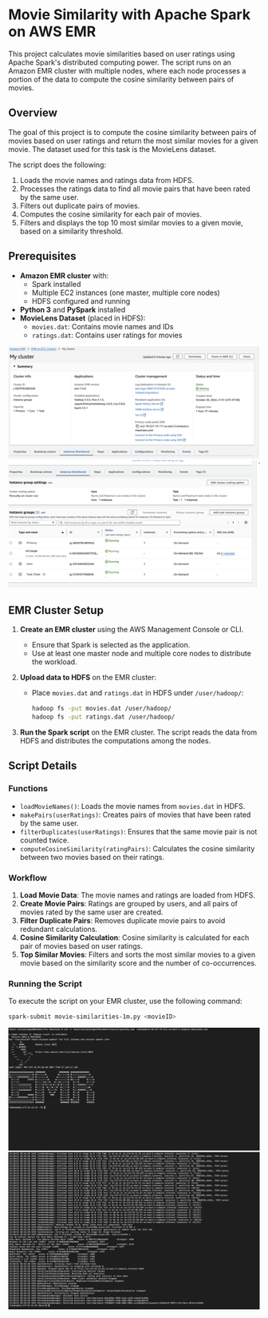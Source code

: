  # Movie Similarity with Apache Spark on AWS EMR

This project calculates movie similarities based on user ratings using Apache Spark's distributed computing power. The script runs on an Amazon EMR cluster with multiple nodes, where each node processes a portion of the data to compute the cosine similarity between pairs of movies.

## Overview

The goal of this project is to compute the cosine similarity between pairs of movies based on user ratings and return the most similar movies for a given movie. The dataset used for this task is the MovieLens dataset.

The script does the following:
1. Loads the movie names and ratings data from HDFS.
2. Processes the ratings data to find all movie pairs that have been rated by the same user.
3. Filters out duplicate pairs of movies.
4. Computes the cosine similarity for each pair of movies.
5. Filters and displays the top 10 most similar movies to a given movie, based on a similarity threshold.

## Prerequisites

- **Amazon EMR cluster** with:
  - Spark installed
  - Multiple EC2 instances (one master, multiple core nodes)
  - HDFS configured and running
- **Python 3** and **PySpark** installed
- **MovieLens Dataset** (placed in HDFS):
  - `movies.dat`: Contains movie names and IDs
  - `ratings.dat`: Contains user ratings for movies

![EMR Cluster Setup](images/EMR-Cluster-Status.png)
![EMR-MASTER-SLAVE-Architecture](images/Master-Slave-Nodes.png)

## EMR Cluster Setup

1. **Create an EMR cluster** using the AWS Management Console or CLI. 
    - Ensure that Spark is selected as the application.
    - Use at least one master node and multiple core nodes to distribute the workload.

2. **Upload data to HDFS** on the EMR cluster:
    - Place `movies.dat` and `ratings.dat` in HDFS under `/user/hadoop/`:
      ```bash
      hadoop fs -put movies.dat /user/hadoop/
      hadoop fs -put ratings.dat /user/hadoop/
      ```

3. **Run the Spark script** on the EMR cluster. The script reads the data from HDFS and distributes the computations among the nodes.

## Script Details

### Functions

- `loadMovieNames()`: Loads the movie names from `movies.dat` in HDFS.
- `makePairs(userRatings)`: Creates pairs of movies that have been rated by the same user.
- `filterDuplicates(userRatings)`: Ensures that the same movie pair is not counted twice.
- `computeCosineSimilarity(ratingPairs)`: Calculates the cosine similarity between two movies based on their ratings.

### Workflow

1. **Load Movie Data**: The movie names and ratings are loaded from HDFS.
2. **Create Movie Pairs**: Ratings are grouped by users, and all pairs of movies rated by the same user are created.
3. **Filter Duplicate Pairs**: Removes duplicate movie pairs to avoid redundant calculations.
4. **Cosine Similarity Calculation**: Cosine similarity is calculated for each pair of movies based on user ratings.
5. **Top Similar Movies**: Filters and sorts the most similar movies to a given movie based on the similarity score and the number of co-occurrences.

### Running the Script

To execute the script on your EMR cluster, use the following command:

```bash
spark-submit movie-similarities-1m.py <movieID>
```
![EMR-Login](images/EMR-Login.png)
![Results](images/Results.png)
